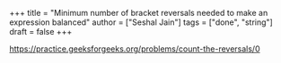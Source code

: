 +++
title = "Minimum number of bracket reversals needed to make an expression balanced"
author = ["Seshal Jain"]
tags = ["done", "string"]
draft = false
+++

<https://practice.geeksforgeeks.org/problems/count-the-reversals/0>
